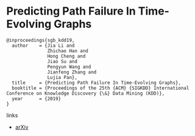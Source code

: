 # Predicting Path Failure In Time-Evolving Graphs

```
@inproceedings{sgb_kdd19,
  author    = {Jia Li and
               Zhichao Han and
               Hong Cheng and
               Jiao Su and
               Pengyun Wang and
               Jianfeng Zhang and
               Lujia Pan},
  title     = {Predicting Path Failure In Time-Evolving Graphs},
  booktitle = {Proceedings of the 25th {ACM} {SIGKDD} International Conference on Knowledge Discovery {\&} Data Mining (KDD)},
  year      = {2019}
}
```

links
- [arXiv](https://arxiv.org/abs/1905.03994)
